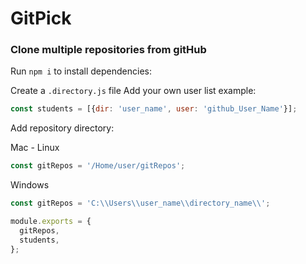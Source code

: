 # GitPick

### Clone multiple repositories from gitHub
Run `npm i` to install dependencies:

Create a `.directory.js` file
Add your own user list 
example:
```javascript
const students = [{dir: 'user_name', user: 'github_User_Name'}];
```

Add repository directory:

Mac - Linux
```javascript
const gitRepos = '/Home/user/gitRepos';
```
Windows
```javascript
const gitRepos = 'C:\\Users\\user_name\\directory_name\\';
```
```javascript
module.exports = {
  gitRepos,
  students,
};
```
